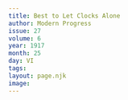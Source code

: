 ```yaml
---
title: Best to Let Clocks Alone
author: Modern Progress
issue: 27
volume: 6
year: 1917
month: 25
day: VI
tags:
layout: page.njk
image:
---
```

